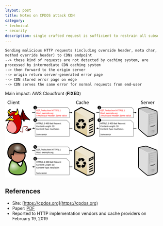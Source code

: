 ```yaml
---
layout: post
title: Notes on CPDOS attack CDN
category: 
- technical
- security
description: single crafted request is sufficient to restrain all subsequent requests from accessing the targeted content
---
```


```
Sending malicious HTTP requests (including overside header, meta char, method override header) to CDNs endpoint 
--> these kind of requests are not detected by caching system, are processed by intermediate CDN caching system 
--> then forward to the origin server 
--> origin return server-generated error page 
--> CDN stored error page on edge 
--> CDN serves the same error for normal requests from end-user
```

Main impact: AWS Cloudfront (**FIXED**)

<!--description-->

![img](/assets/img/CPDoS.png "CPDOS attack CDN")

## References

* Site: [https://cpdos.org](https://cpdos.org)
* Paper: [PDF](https://cpdos.org/paper/Your_Cache_Has_Fallen__Cache_Poisoned_Denial_of_Service_Attack__Preprint_.pdf)
* Reported to HTTP implementation vendors and cache providers on February 19, 2019
